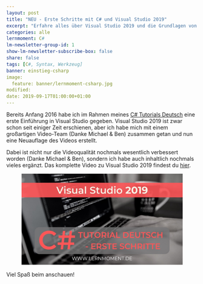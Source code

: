 ```yaml
---
layout: post
title: "NEU - Erste Schritte mit C# und Visual Studio 2019"
excerpt: "Erfahre alles über Visual Studio 2019 und die Grundlagen von C#"
categories: alle
lernmoment: C#
lm-newsletter-group-id: 1
show-lm-newsletter-subscribe-box: false
share: false
tags: [C#, Syntax, Werkzeug]
banner: einstieg-csharp
image:
  feature: banner/lernmoment-csharp.jpg
modified:
date: 2019-09-17T01:00:00+01:00
---
```


Bereits Anfang 2016 habe ich im Rahmen meines [C# Tutorials Deutsch](/csharp-tutorial-deutsch/) eine erste Einführung in Visual Studio gegeben. Visual Studio 2019 ist zwar schon seit einiger Zeit erschienen, aber ich habe mich mit einem großartigen Video-Team (Danke Michael & Ben) zusammen getan und nun eine Neuauflage des Videos erstellt.

Dabei ist nicht nur die Videoqualität nochmals wesentlich verbessert worden (Danke Michael & Ben), sondern ich habe auch inhaltlich nochmals vieles ergänzt. Das komplette Video zu Visual Studio 2019 findest du [hier](/csharp-tutorial-deutsch/erste-schritte-visual-studio-2019/).

<figure>
	<a href="/csharp-tutorial-deutsch/erste-schritte-visual-studio-2019/" target="_blank"><img src="/images/VS2019-Erste-Schritte.jpg" alt="image"></a>
</figure>

Viel Spaß beim anschauen!